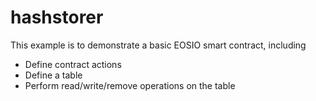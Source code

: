 # hashstorer

This example is to demonstrate a basic EOSIO smart contract, including

- Define contract actions
- Define a table
- Perform read/write/remove operations on the table
